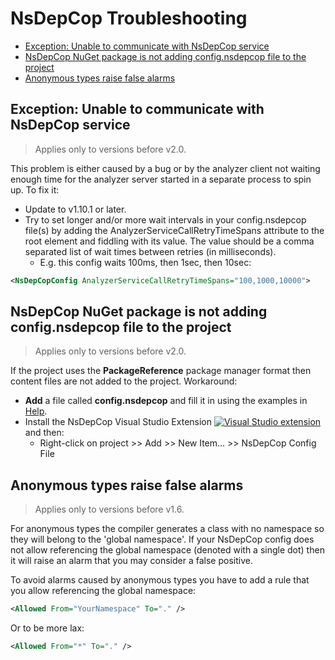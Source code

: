 # NsDepCop Troubleshooting

* [Exception: Unable to communicate with NsDepCop service](#item5)
* [NsDepCop NuGet package is not adding config.nsdepcop file to the project](#item4)
* [Anonymous types raise false alarms](#item3)

<a name="item5"></a>
## Exception: Unable to communicate with NsDepCop service
> Applies only to versions before v2.0.

This problem is either caused by a bug or by the analyzer client not waiting enough time for the analyzer server started in a separate process to spin up.
To fix it:
* Update to v1.10.1 or later. 
* Try to set longer and/or more wait intervals in your config.nsdepcop file(s) by adding the AnalyzerServiceCallRetryTimeSpans attribute to the root element and fiddling with its value. The value should be a comma separated list of wait times between retries (in milliseconds).
  * E.g. this config waits 100ms, then 1sec, then 10sec:

```xml
<NsDepCopConfig AnalyzerServiceCallRetryTimeSpans="100,1000,10000">
```

<a name="item4"></a>
## NsDepCop NuGet package is not adding config.nsdepcop file to the project
> Applies only to versions before v2.0.

If the project uses the **PackageReference** package manager format then content files are not added to the project. 
Workaround:
* **Add** a file called **config.nsdepcop** and fill it in using the examples in [Help](Help.md).
* Install the NsDepCop Visual Studio Extension [![Visual Studio extension](https://img.shields.io/badge/Visual%20Studio%20Marketplace-NsDepCop%20VS2017-green.svg)](https://marketplace.visualstudio.com/items?itemName=FerencVizkeleti.NsDepCopVS2017-CodedependencycheckerforC) and then:
  * Right-click on project >> Add >> New Item... >> NsDepCop Config File

<a name="item3"></a>
## Anonymous types raise false alarms

> Applies only to versions before v1.6. 

For anonymous types the compiler generates a class with no namespace so they will belong to the 'global namespace'. If your NsDepCop config does not allow referencing the global namespace (denoted with a single dot) then it will raise an alarm that you may consider a false positive.

To avoid alarms caused by anonymous types you have to add a rule that you allow referencing the global namespace:
```xml
<Allowed From="YourNamespace" To="." />
```

Or to be more lax:
```xml
<Allowed From="*" To="." />
```
